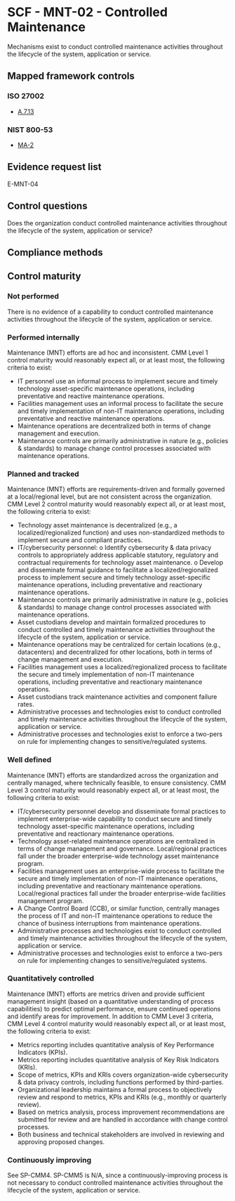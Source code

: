 # SCF - MNT-02 - Controlled Maintenance
Mechanisms exist to conduct controlled maintenance activities throughout the lifecycle of the system, application or service.
## Mapped framework controls
### ISO 27002
- [A.7.13](../iso27002/a-7.md#a713)

### NIST 800-53
- [MA-2](../nist80053/ma-2.md)

## Evidence request list
E-MNT-04

## Control questions
Does the organization conduct controlled maintenance activities throughout the lifecycle of the system, application or service?

## Compliance methods


## Control maturity
### Not performed
There is no evidence of a capability to conduct controlled maintenance activities throughout the lifecycle of the system, application or service.

### Performed internally
Maintenance (MNT) efforts are ad hoc and inconsistent. CMM Level 1 control maturity would reasonably expect all, or at least most, the following criteria to exist:
- IT personnel use an informal process to implement secure and timely technology asset-specific maintenance operations, including preventative and reactive maintenance operations.
- Facilities management uses an informal process to facilitate the secure and timely implementation of non-IT maintenance operations, including preventative and reactive maintenance operations.
- Maintenance operations are decentralized both in terms of change management and execution.
- Maintenance controls are primarily administrative in nature (e.g., policies & standards) to manage change control processes associated with maintenance operations.

### Planned and tracked
Maintenance (MNT) efforts are requirements-driven and formally governed at a local/regional level, but are not consistent across the organization. CMM Level 2 control maturity would reasonably expect all, or at least most, the following criteria to exist:
- Technology asset maintenance is decentralized (e.g., a localized/regionalized function) and uses non-standardized methods to implement secure and compliant practices.
- IT/cybersecurity personnel:
o	Identify cybersecurity & data privacy controls to appropriately address applicable statutory, regulatory and contractual requirements for technology asset maintenance.
o	Develop and disseminate formal guidance to facilitate a localized/regionalized process to implement secure and timely technology asset-specific maintenance operations, including preventative and reactionary maintenance operations.
- Maintenance controls are primarily administrative in nature (e.g., policies & standards) to manage change control processes associated with maintenance operations.
- Asset custodians develop and maintain formalized procedures to conduct controlled and timely maintenance activities throughout the lifecycle of the system, application or service.
- Maintenance operations may be centralized for certain locations (e.g., datacenters) and decentralized for other locations, both in terms of change management and execution.
- Facilities management uses a localized/regionalized process to facilitate the secure and timely implementation of non-IT maintenance operations, including preventative and reactionary maintenance operations.
- Asset custodians track maintenance activities and component failure rates.
- Administrative processes and technologies exist to conduct controlled and timely maintenance activities throughout the lifecycle of the system, application or service.
- Administrative processes and technologies exist to enforce a two-pers on rule for implementing changes to sensitive/regulated systems.

### Well defined
Maintenance (MNT) efforts are standardized across the organization and centrally managed, where technically feasible, to ensure consistency. CMM Level 3 control maturity would reasonably expect all, or at least most, the following criteria to exist:
- IT/cybersecurity personnel develop and disseminate formal practices to implement enterprise-wide capability to conduct secure and timely technology asset-specific maintenance operations, including preventative and reactionary maintenance operations.
- Technology asset-related maintenance operations are centralized in terms of change management and governance. Local/regional practices fall under the broader enterprise-wide technology asset maintenance program.
- Facilities management uses an enterprise-wide process to facilitate the secure and timely implementation of non-IT maintenance operations, including preventative and reactionary maintenance operations. Local/regional practices fall under the broader enterprise-wide facilities management program.
- A Change Control Board (CCB), or similar function, centrally manages the process of IT and non-IT maintenance operations to reduce the chance of business interruptions from maintenance operations.
- Administrative processes and technologies exist to conduct controlled and timely maintenance activities throughout the lifecycle of the system, application or service.
- Administrative processes and technologies exist to enforce a two-pers on rule for implementing changes to sensitive/regulated systems.

### Quantitatively controlled
Maintenance (MNT) efforts are metrics driven and provide sufficient management insight (based on a quantitative understanding of process capabilities) to predict optimal performance, ensure continued operations and identify areas for improvement. In addition to CMM Level 3 criteria, CMM Level 4 control maturity would reasonably expect all, or at least most, the following criteria to exist:
- Metrics reporting includes quantitative analysis of Key Performance Indicators (KPIs).
- Metrics reporting includes quantitative analysis of Key Risk Indicators (KRIs).
- Scope of metrics, KPIs and KRIs covers organization-wide cybersecurity & data privacy controls, including functions performed by third-parties.
- Organizational leadership maintains a formal process to objectively review and respond to metrics, KPIs and KRIs (e.g., monthly or quarterly review).
- Based on metrics analysis, process improvement recommendations are submitted for review and are handled in accordance with change control processes.
- Both business and technical stakeholders are involved in reviewing and approving proposed changes.

### Continuously improving
See SP-CMM4. SP-CMM5 is N/A, since a continuously-improving process is not necessary to conduct controlled maintenance activities throughout the lifecycle of the system, application or service.
